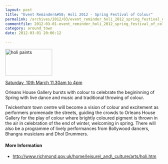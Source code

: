 ```yaml
---
layout: post
title: "Event Reminder&#58; Holi 2012 - Spring Festival of Colour"
permalink: /archives/2012/03/event_reminder_holi_2012_spring_festival_of_colour.html
commentfile: 2012-03-01-event_reminder_holi_2012_spring_festival_of_colour
category: around_town
date: 2012-03-01 20:06:12

---
```


<a href="/assets/images/2012/holi_smaller2.jpg" title="See larger version of - holi paints"><img src="/assets/images/2012/holi_smaller2_thumb.jpg" width="150" height="85" alt="holi paints" class="photo right" /></a>

[Saturday, 10th March 11.30am to 4pm](/event/event/200705143244)

Orleans House Gallery bursts with colour to celebrate the begininning of Spring with live dance and music and traditional throwing of colour.

Twickenham town centre will become a vision of colour and excitement as performers promenade the streets, guiding the crowds to Orleans House Gallery for the play of colour where brightly coloured pigment is thrown in the air in celebration of the end of winter, welcoming in spring. There will also be a programme of lively performances from Bollywood dancers, Bhangra musicians and Dhol Drummers.

#### More Information

-   http://www.richmond.gov.uk/home/leisure\_and\_culture/arts/holi.htm
